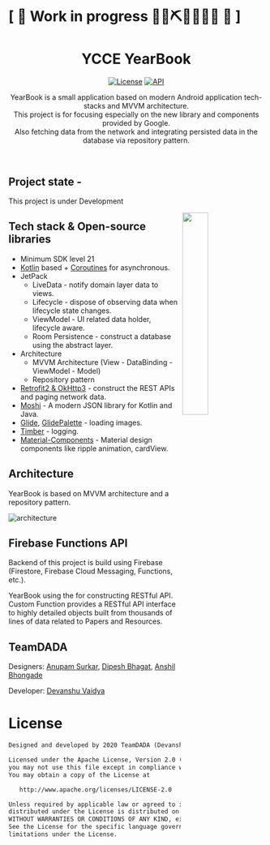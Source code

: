 # \[ 🚧 Work in progress 👷‍♀️⛏👷🔧️👷🔧 🚧 \] 
<h1 align="center">YCCE YearBook</h1>

<p align="center">
  <a href="https://opensource.org/licenses/Apache-2.0"><img alt="License" src="https://img.shields.io/badge/License-Apache%202.0-blue.svg"/></a>
  <a href="https://android-arsenal.com/api?level=21"><img alt="API" src="https://img.shields.io/badge/API-21%2B-brightgreen.svg?style=flat"/></a> 
</p>

<p align="center">  
YearBook is a small application based on modern Android application tech-stacks and MVVM architecture.<br>This project is for focusing especially on the new library and components provided by Google.<br>
Also fetching data from the network and integrating persisted data in the database via repository pattern.
</p>
<br>


## Project state - 
This project is under Development


<img src="/previews/preview.gif" align="right" width="32%"/>

## Tech stack & Open-source libraries
- Minimum SDK level 21
- [Kotlin](https://kotlinlang.org/) based + [Coroutines](https://github.com/Kotlin/kotlinx.coroutines) for asynchronous.
- JetPack
  - LiveData - notify domain layer data to views.
  - Lifecycle - dispose of observing data when lifecycle state changes.
  - ViewModel - UI related data holder, lifecycle aware.
  - Room Persistence - construct a database using the abstract layer.
- Architecture
  - MVVM Architecture (View - DataBinding - ViewModel - Model)
  - Repository pattern
- [Retrofit2 & OkHttp3](https://github.com/square/retrofit) - construct the REST APIs and paging network data.
- [Moshi](https://github.com/square/moshi/) - A modern JSON library for Kotlin and Java.
- [Glide](https://github.com/bumptech/glide), [GlidePalette](https://github.com/florent37/GlidePalette) - loading images.
- [Timber](https://github.com/JakeWharton/timber) - logging.
- [Material-Components](https://github.com/material-components/material-components-android) - Material design components like ripple animation, cardView.

## Architecture
YearBook is based on MVVM architecture and a repository pattern.

![architecture](https://user-images.githubusercontent.com/24237865/77502018-f7d36000-6e9c-11ea-92b0-1097240c8689.png)

## Firebase Functions API
Backend of this project is build using Firebase (Firestore, Firebase Cloud Messaging, Functions, etc.).


YearBook using the for constructing RESTful API.<br>
Custom Function provides a RESTful API interface to highly detailed objects built from thousands of lines of data related to Papers and Resources.


## TeamDADA

Designers: [Anupam Surkar](https://github.com/anupamsurkar), [Dipesh Bhagat](https://github.com/dipeshb1), [Anshil Bhongade](https://github.com/Anshil-code)

Developer: [Devanshu Vaidya](https://github.com/coditive)


# License
```xml
Designed and developed by 2020 TeamDADA (Devanshu, Anupam, Dipesh, Anshil)

Licensed under the Apache License, Version 2.0 (the "License");
you may not use this file except in compliance with the License.
You may obtain a copy of the License at

   http://www.apache.org/licenses/LICENSE-2.0

Unless required by applicable law or agreed to in writing, software
distributed under the License is distributed on an "AS IS" BASIS,
WITHOUT WARRANTIES OR CONDITIONS OF ANY KIND, either express or implied.
See the License for the specific language governing permissions and
limitations under the License.
```
